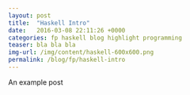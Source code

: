```yaml
---
layout: post
title:  "Haskell Intro"
date:   2016-03-08 22:11:26 +0000   
categories: fp haskell blog highlight programming
teaser: bla bla bla
img-url: /img/content/haskell-600x600.png
permalink: /blog/fp/haskell-intro
---
```


An example post